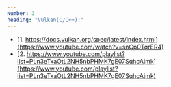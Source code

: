 ```yaml
---
Number: 3
heading: "Vulkan(C/C++):"
---
```


- [1. https://docs.vulkan.org/spec/latest/index.html](https://www.youtube.com/watch?v=snCp0TqrER4)
- [2. https://www.youtube.com/playlist?list=PLn3eTxaOtL2NH5nbPHMK7gE07SqhcAjmk](https://www.youtube.com/playlist?list=PLn3eTxaOtL2NH5nbPHMK7gE07SqhcAjmk)

